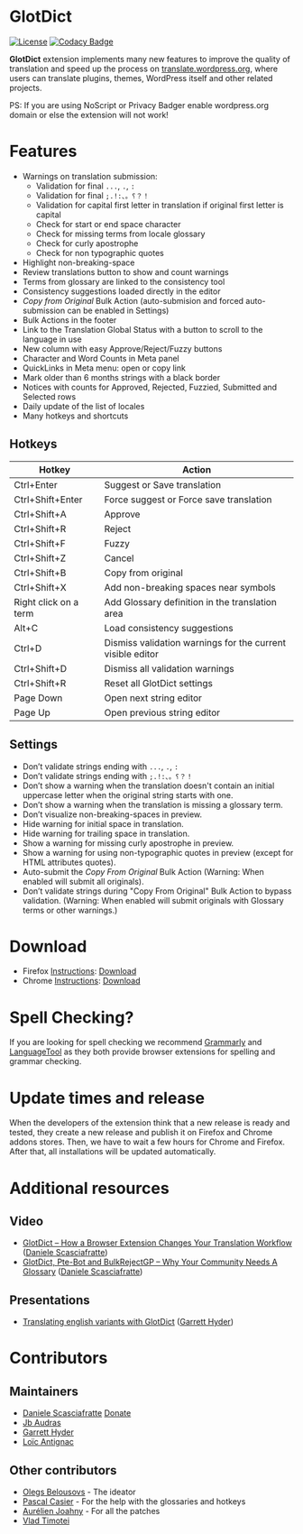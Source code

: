 # GlotDict
[![License](https://img.shields.io/badge/License-GPL%20v2-blue.svg)](https://img.shields.io/badge/License-GPL%20v2-blue.svg) [![Codacy Badge](https://api.codacy.com/project/badge/Grade/e9107b200511490a961560efcf7c5d1c)](https://www.codacy.com/app/mte90net/GlotDict?utm_source=github.com&amp;utm_medium=referral&amp;utm_content=Mte90/GlotDict&amp;utm_campaign=Badge_Grade)  

**GlotDict** extension implements many new features to improve the quality of translation and speed up the process on [translate.wordpress.org](https://translate.wordpress.org), where users can translate plugins, themes, WordPress itself and other related projects.  

PS: If you are using NoScript or Privacy Badger enable wordpress.org domain or else the extension will not work!

# Features

* Warnings on translation submission:
  * Validation for final `...`, `.`, `:`
  * Validation for final `;.!:、。؟？！`
  * Validation for capital first letter in translation if original first letter is capital
  * Check for start or end space character
  * Check for missing terms from locale glossary
  * Check for curly apostrophe 
  * Check for non typographic quotes
* Highlight non-breaking-space
* Review translations button to show and count warnings
* Terms from glossary are linked to the consistency tool
* Consistency suggestions loaded directly in the editor
* *Copy from Original* Bulk Action (auto-submision and forced auto-submission can be enabled in Settings)
* Bulk Actions in the footer
* Link to the Translation Global Status with a button to scroll to the language in use
* New column with easy Approve/Reject/Fuzzy buttons
* Character and Word Counts in Meta panel
* QuickLinks in Meta menu: open or copy link
* Mark older than 6 months strings with a black border
* Notices with counts for Approved, Rejected, Fuzzied, Submitted and Selected rows
* Daily update of the list of locales
* Many hotkeys and shortcuts

## Hotkeys

| Hotkey | Action |
| -- | -- |
| Ctrl+Enter | Suggest or Save translation |
| Ctrl+Shift+Enter | Force suggest or Force save translation |
| Ctrl+Shift+A | Approve |
| Ctrl+Shift+R | Reject |
| Ctrl+Shift+F | Fuzzy |
| Ctrl+Shift+Z | Cancel |
| Ctrl+Shift+B | Copy from original |
| Ctrl+Shift+X | Add non-breaking spaces near symbols |
| Right click on a term | Add Glossary definition in the translation area |
| Alt+C | Load consistency suggestions |
| Ctrl+D | Dismiss validation warnings for the current visible editor |
| Ctrl+Shift+D | Dismiss all validation warnings |
| Ctrl+Shift+R | Reset all GlotDict settings |
| Page Down | Open next string editor |
| Page Up | Open previous string editor |

## Settings
* Don’t validate strings ending with `...`, `.`, `:`
* Don’t validate strings ending with `;.!:、。؟？！`
* Don’t show a warning when the translation doesn't contain an initial uppercase letter when the original string starts with one.
* Don’t show a warning when the translation is missing a glossary term.
* Don’t visualize non-breaking-spaces in preview.
* Hide warning for initial space in translation.
* Hide warning for trailing space in translation.
* Show a warning for missing curly apostrophe in preview.
* Show a warning for using non-typographic quotes in preview (except for HTML attributes quotes).
* Auto-submit the *Copy From Original* Bulk Action (Warning: When enabled will submit all originals).
* Don’t validate strings during "Copy From Original" Bulk Action to bypass validation. (Warning: When enabled will submit originals with Glossary terms or other warnings.)

# Download

* Firefox [Instructions](https://support.mozilla.org/en-US/kb/find-and-install-add-ons-add-features-to-firefox): [Download](https://addons.mozilla.org/en-US/firefox/addon/glotdict/)
* Chrome [Instructions](https://support.google.com/chrome_webstore/answer/2664769?hl=en): [Download](https://chrome.google.com/webstore/detail/glotdict/jfdkihdmokdigeobcmnjmgigcgckljgl)

# Spell Checking?

If you are looking for spell checking we recommend [Grammarly](https://www.grammarly.com/) and [LanguageTool](https://languagetool.org/) as they both provide browser extensions for spelling and grammar checking.

# Update times and release

When the developers of the extension think that a new release is ready and tested, they create a new release and publish it on Firefox and Chrome addons stores. Then, we have to wait a few hours for Chrome and Firefox. After that, all installations will be updated automatically.

# Additional resources

## Video

* [GlotDict – How a Browser Extension Changes Your Translation Workflow](https://wordpress.tv/2016/05/31/daniele-scasciafratte-glotdict-how-a-browser-extension-changes-your-translation-workflow/) ([Daniele Scasciafratte](https://github.com/Mte90))
* [GlotDict, Pte-Bot and BulkRejectGP – Why Your Community Needs A Glossary](https://wordpress.tv/2017/04/29/glotdict-pte-bot-and-bulkrejectgp-why-your-community-needs-a-glossary/) ([Daniele Scasciafratte](https://github.com/Mte90))

## Presentations

* [Translating english variants with GlotDict](https://docs.google.com/presentation/d/1MiJNsbv1oIIlq5tj1P-lkc5y_F4JO3mFVNwk45XevtU/present) ([Garrett Hyder](https://github.com/garrett-eclipse)) 

# Contributors

## Maintainers

* [Daniele Scasciafratte](https://github.com/Mte90) [Donate](https://www.paypal.me/mte90)
* [Jb Audras](https://github.com/audrasjb) 
* [Garrett Hyder](https://github.com/garrett-eclipse) 
* [Loïc Antignac](https://github.com/webaxones)

## Other contributors

* [Olegs Belousovs](https://github.com/sgelob) - The ideator
* [Pascal Casier](https://github.com/ePascalC) - For the help with the glossaries and hotkeys
* [Aurélien Joahny](https://github.com/ajoah) - For all the patches
* [Vlad Timotei](https://github.com/vlad-timotei)
